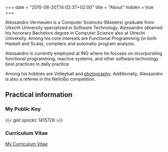 +++
date = "2015-06-20T14:02:37+02:00"
title = "About"
hidden = true
+++

Alessandro Vermeulen is a Computer Sciences (Masters) graduate from Utrecht
University specialized in Software Technology. Alessandro obtained his honorary
Bachelors degree in Computer Science also at Utrecht University. Among his core
interests are Functional Programming (in both Haskell and Scala), compilers and
automatic program analysis.

Alessandro is currently employed at ING where he focuses on incorporating functional
programming, reactive systems, and other software technology best practices in daily
practice.

Among his hobbies are Volleyball and
[photography](/photography). Additionally, Alessandro is also a referee in the NeVoBo competition.

## Practical information
### My Public Key

{{< gist spockz 1415728 >}}

### Curriculum Vitae
[My Curriculum Vitae](/downloads/cv.pdf "Curriculum Vitae of Alessandro Vermeulen")

